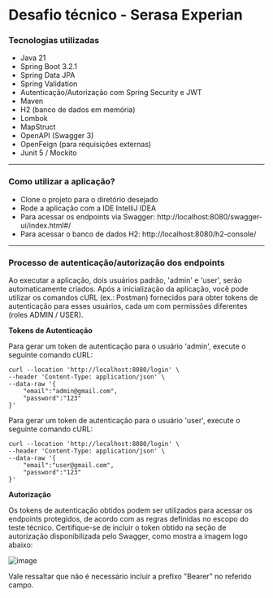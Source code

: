 # Desafio técnico - Serasa Experian 

### Tecnologias utilizadas

* Java 21
* Spring Boot 3.2.1
* Spring Data JPA
* Spring Validation
* Autenticação/Autorização com Spring Security e JWT
* Maven
* H2 (banco de dados em memória)
* Lombok
* MapStruct
* OpenAPI (Swagger 3)
* OpenFeign (para requisições externas)
* Junit 5 / Mockito

---

### Como utilizar a aplicação?

* Clone o projeto para o diretório desejado
* Rode a aplicação com a IDE IntelliJ IDEA
* Para acessar os endpoints via Swagger: http://localhost:8080/swagger-ui/index.html#/
* Para acessar o banco de dados H2: http://localhost:8080/h2-console/
  
---

### Processo de autenticação/autorização dos endpoints

Ao executar a aplicação, dois usuários padrão, 'admin' e 'user', serão automaticamente criados. Após a inicialização da aplicação, você pode utilizar os comandos cURL (ex.: Postman) fornecidos para obter tokens de autenticação para esses usuários, cada um com permissões diferentes (roles ADMIN / USER).

**Tokens de Autenticação**

Para gerar um token de autenticação para o usuário 'admin', execute o seguinte comando cURL:
```
curl --location 'http://localhost:8080/login' \
--header 'Content-Type: application/json' \
--data-raw '{
    "email":"admin@gmail.com",
    "password":"123"
}'
```

Para gerar um token de autenticação para o usuário 'user', execute o seguinte comando cURL:
```
curl --location 'http://localhost:8080/login' \
--header 'Content-Type: application/json' \
--data-raw '{
    "email":"user@gmail.com",
    "password":"123"
}'
```

**Autorização**

Os tokens de autenticação obtidos podem ser utilizados para acessar os endpoints protegidos, de acordo com as regras definidas no escopo do teste técnico.
Certifique-se de incluir o token obtido na seção de autorização disponibilizada pelo Swagger, como mostra a imagem logo abaixo:

![image](https://github.com/brunadelmourosilva/teste-serasa/assets/61791877/07867096-1e42-4e8f-b807-8a0d52648641)

Vale ressaltar que não é necessário incluir a prefixo "Bearer" no referido campo.


